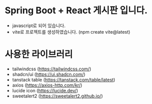 # Spring Boot + React 게시판 입니다.

- javascript로 되어 있습니다.
- vite로 프로젝트를 생성하였습니다. (npm create vite@latest)

# 사용한 라이브러리
- tailwindcss (https://tailwindcss.com/)
- shadcn/ui (https://ui.shadcn.com/)
- tanstack table (https://tanstack.com/table/latest)
- axios (https://axios-http.com/kr/)
- lucide icon (https://lucide.dev/)
- sweetalert2 (https://sweetalert2.github.io/)
